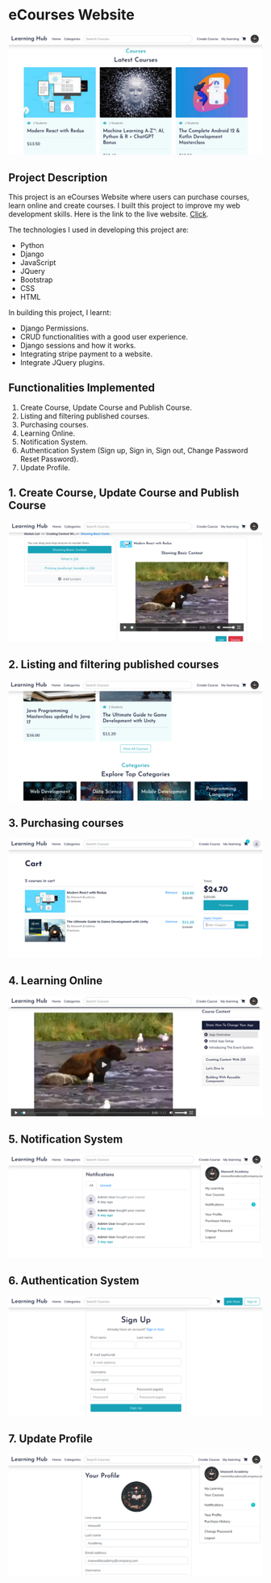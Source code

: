 # eCourses Website
![](/readme-imgs/ecourses1.png)

## Project Description
This project is an eCourses Website where users can purchase courses, learn online and create courses. I built this project to improve my web development skills. Here is the link to the live website. [Click](https://web-production-1893.up.railway.app/).

The technologies I used in developing this project are:
- Python
- Django
- JavaScript
- JQuery
- Bootstrap
- CSS
- HTML

In building this project, I learnt:
- Django Permissions.
- CRUD functionalities with a good user experience.
- Django sessions and how it works.
- Integrating stripe payment to a website.
- Integrate JQuery plugins.

## Functionalities Implemented
1. Create Course, Update Course and Publish Course.
2. Listing and filtering published courses.
3. Purchasing courses.
4. Learning Online.
5. Notification System.
6. Authentication System (Sign up, Sign in, Sign out, Change Password Reset Password).
7. Update Profile.

## 1. Create Course, Update Course and Publish Course
![](/readme-imgs/create-edit-course1.png)

## 2. Listing and filtering published courses
![](/readme-imgs/listing-filtering1.png)

## 3. Purchasing courses
![](/readme-imgs/purchase1.png)

## 4. Learning Online
![](/readme-imgs/learning1.png)

## 5. Notification System
![](/readme-imgs/notification3.png)

## 6. Authentication System
![](/readme-imgs/signup1.png)

## 7. Update Profile
![](/readme-imgs/profile2.png)

